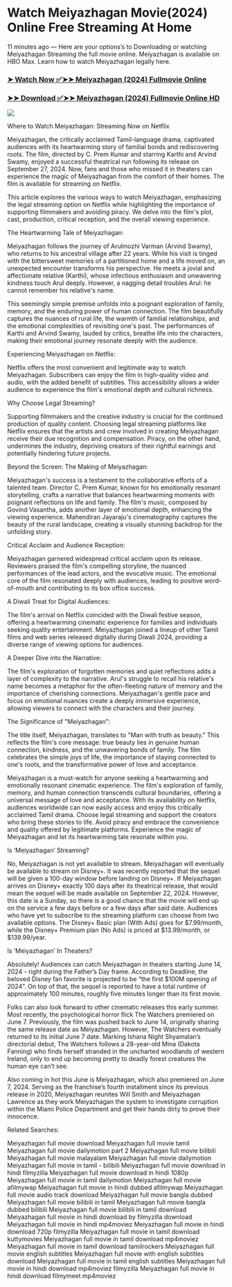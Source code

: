 # Watch Meiyazhagan Movie(2024) Online Free Streaming At Home

11 minutes ago — Here are your options’s to Downloading or watching Meiyazhagan Streaming the full movie online. Meiyazhagan is available on HBO Max. Learn how to watch Meiyazhagan legally here.


### [➤ Watch Now ✅➤➤ Meiyazhagan (2024) Fullmovie Online](https://hinditamilmoviesonline.blogspot.com/2024/10/meiyazhagan-release-date-near-me-2024.html)

### [➤➤ Download ✅➤➤ Meiyazhagan (2024) Fullmovie Online HD](https://hinditamilmoviesonline.blogspot.com/2024/10/meiyazhagan-release-date-near-me-2024.html)

<p dir="auto"><a href="https://hinditamilmoviesonline.blogspot.com/2024/10/meiyazhagan-release-date-near-me-2024.html" title="PLAY NOW" rel="nofollow"><img src="https://i.imgur.com/jhNGoEt.gif" style="max-width: 100%;"></a></p>

Where to Watch Meiyazhagan: Streaming Now on Netflix

Meiyazhagan, the critically acclaimed Tamil-language drama, captivated audiences with its heartwarming story of familial bonds and rediscovering roots. The film, directed by C. Prem Kumar and starring Karthi and Arvind Swamy, enjoyed a successful theatrical run following its release on September 27, 2024. Now, fans and those who missed it in theaters can experience the magic of Meiyazhagan from the comfort of their homes. The film is available for streaming on Netflix.

This article explores the various ways to watch Meiyazhagan, emphasizing the legal streaming option on Netflix while highlighting the importance of supporting filmmakers and avoiding piracy. We delve into the film's plot, cast, production, critical reception, and the overall viewing experience.

The Heartwarming Tale of Meiyazhagan:

Meiyazhagan follows the journey of Arulmozhi Varman (Arvind Swamy), who returns to his ancestral village after 22 years. While his visit is tinged with the bittersweet memories of a partitioned home and a life moved on, an unexpected encounter transforms his perspective. He meets a jovial and affectionate relative (Karthi), whose infectious enthusiasm and unwavering kindness touch Arul deeply. However, a nagging detail troubles Arul: he cannot remember his relative's name.

This seemingly simple premise unfolds into a poignant exploration of family, memory, and the enduring power of human connection. The film beautifully captures the nuances of rural life, the warmth of familial relationships, and the emotional complexities of revisiting one's past. The performances of Karthi and Arvind Swamy, lauded by critics, breathe life into the characters, making their emotional journey resonate deeply with the audience.

Experiencing Meiyazhagan on Netflix:

Netflix offers the most convenient and legitimate way to watch Meiyazhagan. Subscribers can enjoy the film in high-quality video and audio, with the added benefit of subtitles. This accessibility allows a wider audience to experience the film's emotional depth and cultural richness.

Why Choose Legal Streaming?

Supporting filmmakers and the creative industry is crucial for the continued production of quality content. Choosing legal streaming platforms like Netflix ensures that the artists and crew involved in creating Meiyazhagan receive their due recognition and compensation. Piracy, on the other hand, undermines the industry, depriving creators of their rightful earnings and potentially hindering future projects.

Beyond the Screen: The Making of Meiyazhagan:

Meiyazhagan's success is a testament to the collaborative efforts of a talented team. Director C. Prem Kumar, known for his emotionally resonant storytelling, crafts a narrative that balances heartwarming moments with poignant reflections on life and family. The film's music, composed by Govind Vasantha, adds another layer of emotional depth, enhancing the viewing experience. Mahendiran Jayaraju's cinematography captures the beauty of the rural landscape, creating a visually stunning backdrop for the unfolding story.

Critical Acclaim and Audience Reception:

Meiyazhagan garnered widespread critical acclaim upon its release. Reviewers praised the film's compelling storyline, the nuanced performances of the lead actors, and the evocative music. The emotional core of the film resonated deeply with audiences, leading to positive word-of-mouth and contributing to its box office success.

A Diwali Treat for Digital Audiences:

The film's arrival on Netflix coincided with the Diwali festive season, offering a heartwarming cinematic experience for families and individuals seeking quality entertainment. Meiyazhagan joined a lineup of other Tamil films and web series released digitally during Diwali 2024, providing a diverse range of viewing options for audiences.

A Deeper Dive into the Narrative:

The film's exploration of forgotten memories and quiet reflections adds a layer of complexity to the narrative. Arul's struggle to recall his relative's name becomes a metaphor for the often-fleeting nature of memory and the importance of cherishing connections. Meiyazhagan's gentle pace and focus on emotional nuances create a deeply immersive experience, allowing viewers to connect with the characters and their journey.

The Significance of "Meiyazhagan":

The title itself, Meiyazhagan, translates to "Man with truth as beauty." This reflects the film's core message: true beauty lies in genuine human connection, kindness, and the unwavering bonds of family. The film celebrates the simple joys of life, the importance of staying connected to one's roots, and the transformative power of love and acceptance.


Meiyazhagan is a must-watch for anyone seeking a heartwarming and emotionally resonant cinematic experience. The film's exploration of family, memory, and human connection transcends cultural boundaries, offering a universal message of love and acceptance. With its availability on Netflix, audiences worldwide can now easily access and enjoy this critically acclaimed Tamil drama. Choose legal streaming and support the creators who bring these stories to life. Avoid piracy and embrace the convenience and quality offered by legitimate platforms. Experience the magic of Meiyazhagan and let its heartwarming tale resonate within you.


Is ‘Meiyazhagan’ Streaming?

No, Meiyazhagan is not yet available to stream. Meiyazhagan will eventually be available to stream on Disney+. It was recently reported that the sequel will be given a 100-day window before landing on Disney+. If Meiyazhagan arrives on Disney+ exactly 100 days after its theatrical release, that would mean the sequel will be made available on September 22, 2024. However, this date is a Sunday, so there is a good chance that the movie will end up on the service a few days before or a few days after said date. Audiences who have yet to subscribe to the streaming platform can choose from two available options. The Disney+ Basic plan (With Ads) goes for $7.99/month, while the Disney+ Premium plan (No Ads) is priced at $13.99/month, or $139.99/year.

Is ‘Meiyazhagan’ In Theaters?

Absolutely! Audiences can catch Meiyazhagan in theaters starting June 14, 2024 - right during the Father’s Day frame. According to Deadline, the beloved Disney fan favorite is projected to be “the first $100M opening of 2024”. On top of that, the sequel is reported to have a total runtime of approximately 100 minutes, roughly five minutes longer than its first movie.

Folks can also look forward to other cinematic releases this early summer. Most recently, the psychological horror flick The Watchers premiered on June 7. Previously, the film was pushed back to June 14, originally sharing the same release date as Meiyazhagan. However, The Watchers eventually returned to its initial June 7 date. Marking Ishana Night Shyamalan’s directorial debut, The Watchers follows a 28-year-old Mina (Dakota Fanning) who finds herself stranded in the uncharted woodlands of western Ireland, only to end up becoming pretty to deadly forest creatures the human eye can’t see.

Also coming in hot this June is Meiyazhagan, which also premiered on June 7, 2024. Serving as the franchise’s fourth installment since its previous release in 2020, Meiyazhagan reunites Will Smith and Meiyazhagan Lawrence as they work Meiyazhagan the system to investigate corruption within the Miami Police Department and get their hands dirty to prove their innocence.


Related Searches:

Meiyazhagan full movie download
Meiyazhagan full movie tamil
Meiyazhagan full movie dailymotion part 2
Meiyazhagan full movie bilibili
Meiyazhagan full movie malayalam
Meiyazhagan full movie dailymotion
Meiyazhagan full movie in tamil - bilibili
Meiyazhagan full movie download in hindi filmyzilla
Meiyazhagan full movie download in hindi 1080p
Meiyazhagan full movie in tamil dailymotion
Meiyazhagan full movie afilmywap
Meiyazhagan full movie in hindi dubbed afilmywap
Meiyazhagan full movie audio track download
Meiyazhagan full movie bangla dubbed
Meiyazhagan full movie bilibili in tamil
Meiyazhagan full movie bangla dubbed bilibili
Meiyazhagan full movie bilibili in tamil download
Meiyazhagan full movie in hindi download by filmyzilla
download Meiyazhagan full movie in hindi mp4moviez
Meiyazhagan full movie in hindi download 720p filmyzilla
Meiyazhagan full movie in tamil download kuttymovies
Meiyazhagan full movie in tamil download mp4moviez
Meiyazhagan full movie in tamil download tamilrockers
Meiyazhagan full movie english subtitles
Meiyazhagan full movie with english subtitles download
Meiyazhagan full movie in tamil english subtitles
Meiyazhagan full movie in hindi download mp4moviez filmyzilla
Meiyazhagan full movie in hindi download filmymeet mp4moviez

